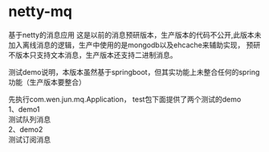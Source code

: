 # netty-mq
基于netty的消息应用
这是以前的消息预研版本，生产版本的代码不公开,此版本未加入离线消息的逻辑，生产中使用的是mongodb以及ehcache来辅助实现，
预研不版本只支持文本消息，生产版本还支持二进制消息。

测试demo说明，本版本虽然基于springboot，但其实功能上未整合任何的spring功能（生产版本要整合）<br>

先执行com.wen.jun.mq.Application，
test包下面提供了两个测试的demo<br>
1、demo1<br>
    测试队列消息<br>
2、demo2<br>
    测试订阅消息<br>
    
